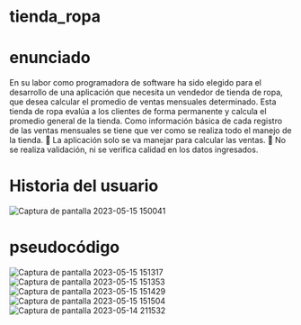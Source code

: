 # tienda_ropa
# enunciado

En su labor como programadora de software ha sido elegido para el desarrollo de una
aplicación que necesita un vendedor de tienda de ropa, que desea calcular el promedio de
ventas mensuales determinado. Esta tienda de ropa evalúa a los clientes de forma
permanente y calcula el promedio general de la tienda. Como información básica de cada
registro de las ventas mensuales se tiene que ver como se realiza todo el manejo de la
tienda.
 La aplicación solo se va manejar para calcular las ventas.
 No se realiza validación, ni se verifica calidad en los datos ingresados.
# Historia del usuario
![Captura de pantalla 2023-05-15 150041](https://github.com/lorenalop20/tienda_ropa/assets/133611678/153d5a0f-4b4f-4395-937e-420278efa21c)
# pseudocódigo<br>
![Captura de pantalla 2023-05-15 151317](https://github.com/lorenalop20/tienda_ropa/assets/133611678/e868600a-19cc-42f2-b0e3-306155643fbd)
<br>
![Captura de pantalla 2023-05-15 151353](https://github.com/lorenalop20/tienda_ropa/assets/133611678/95403514-55d3-4802-93b2-6e8d66acd16f)
<br>
![Captura de pantalla 2023-05-15 151429](https://github.com/lorenalop20/tienda_ropa/assets/133611678/36386b29-960b-41c5-94dd-33f970c8c143)
<br>
![Captura de pantalla 2023-05-15 151504](https://github.com/lorenalop20/tienda_ropa/assets/133611678/d3e514fe-9ee2-4aa4-8e2f-6c2f3efc61c3)
<br>
![Captura de pantalla 2023-05-14 211532](https://github.com/lorenalop20/tienda_ropa/assets/133611678/e23a125a-4186-429c-b4d3-f6556b50621f)

